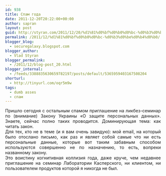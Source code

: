 ```yaml
---
id: 938
title: Спам года
date: 2011-12-20T20:22:00+00:00
author: sapran
layout: post
guid: http://styran.com/2011/12/20/%d1%81%d0%bf%d0%b0%d0%bc-%d0%b3%d0%be%d0%b4%d0%b0/
permalink: /2011/12/%d1%81%d0%bf%d0%b0%d0%bc-%d0%b3%d0%be%d0%b4%d0%b0/
blogger_blog:
  - securegalaxy.blogspot.com
blogger_author:
  - Vlad Styran
blogger_permalink:
  - /2011/12/blog-post_20.html
blogger_internal:
  - /feeds/3388835630659782197/posts/default/5365959403167508204
shorturl:
  - http://tinyurl.com/oqr5m9w
tags:
  - dumb asses
  - спам
---
```

<div dir="ltr" style="text-align: left;">
  <div style="text-align: justify;">
    Пришло сегодня с остальным спамом приглашение на ликбез-семинар по (внимание) Закону Украины &#171;О защите персональных данных&#187;. Знаете, сейчас полно таких проводится. Доминирующая тема: как читать закон.
  </div>
  
  <div style="text-align: justify;">
  </div>
  
  <div style="text-align: justify;">
    Для тех, кто не в теме (и я вам очень завидую): мой email, на который было отослано письмо, как раз и являет собой самые что ни есть персональные данные, которые вот таким забавным способом используются совершенно не по назначению, то есть, вопреки названному закону.
  </div>
  
  <div style="text-align: justify;">
  </div>
  
  <div style="text-align: justify;">
    Это воистину когнитивная коллизия года, даже круче, чем недавнее приглашение на семинар Лаборатории Касперского, ни&nbsp;клиентом, ни пользователем продуктов которой я никогда не был.
  </div>
</div>

<div class="addtoany_share_save_container addtoany_content_bottom">
  <div class="a2a_kit a2a_kit_size_32 addtoany_list a2a_target" id="wpa2a_203">
    <a class="a2a_button_facebook" href="http://www.addtoany.com/add_to/facebook?linkurl=https%3A%2F%2Fblog.styran.com%2F2011%2F12%2F%25d1%2581%25d0%25bf%25d0%25b0%25d0%25bc-%25d0%25b3%25d0%25be%25d0%25b4%25d0%25b0%2F&linkname=%D0%A1%D0%BF%D0%B0%D0%BC%20%D0%B3%D0%BE%D0%B4%D0%B0" title="Facebook" rel="nofollow" target="_blank"></a><a class="a2a_button_twitter" href="http://www.addtoany.com/add_to/twitter?linkurl=https%3A%2F%2Fblog.styran.com%2F2011%2F12%2F%25d1%2581%25d0%25bf%25d0%25b0%25d0%25bc-%25d0%25b3%25d0%25be%25d0%25b4%25d0%25b0%2F&linkname=%D0%A1%D0%BF%D0%B0%D0%BC%20%D0%B3%D0%BE%D0%B4%D0%B0" title="Twitter" rel="nofollow" target="_blank"></a><a class="a2a_button_google_plus" href="http://www.addtoany.com/add_to/google_plus?linkurl=https%3A%2F%2Fblog.styran.com%2F2011%2F12%2F%25d1%2581%25d0%25bf%25d0%25b0%25d0%25bc-%25d0%25b3%25d0%25be%25d0%25b4%25d0%25b0%2F&linkname=%D0%A1%D0%BF%D0%B0%D0%BC%20%D0%B3%D0%BE%D0%B4%D0%B0" title="Google+" rel="nofollow" target="_blank"></a><a class="a2a_button_linkedin" href="http://www.addtoany.com/add_to/linkedin?linkurl=https%3A%2F%2Fblog.styran.com%2F2011%2F12%2F%25d1%2581%25d0%25bf%25d0%25b0%25d0%25bc-%25d0%25b3%25d0%25be%25d0%25b4%25d0%25b0%2F&linkname=%D0%A1%D0%BF%D0%B0%D0%BC%20%D0%B3%D0%BE%D0%B4%D0%B0" title="LinkedIn" rel="nofollow" target="_blank"></a><a class="a2a_dd addtoany_share_save" href="https://www.addtoany.com/share"></a>
  </div>
</div>